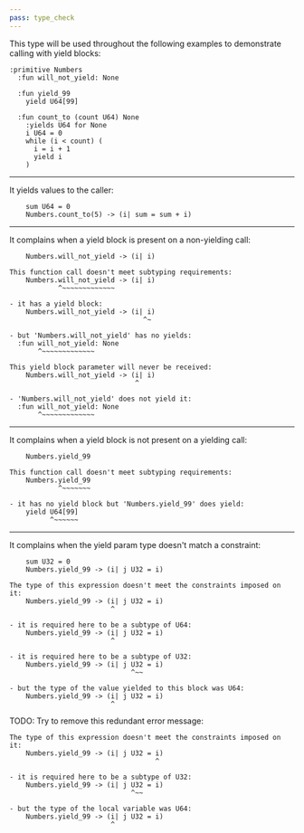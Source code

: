```yaml
---
pass: type_check
---
```


This type will be used throughout the following examples to demonstrate calling with yield blocks:

```mare
:primitive Numbers
  :fun will_not_yield: None

  :fun yield_99
    yield U64[99]

  :fun count_to (count U64) None
    :yields U64 for None
    i U64 = 0
    while (i < count) (
      i = i + 1
      yield i
    )
```

---

It yields values to the caller:

```mare
    sum U64 = 0
    Numbers.count_to(5) -> (i| sum = sum + i)
```

---

It complains when a yield block is present on a non-yielding call:

```mare
    Numbers.will_not_yield -> (i| i)
```
```error
This function call doesn't meet subtyping requirements:
    Numbers.will_not_yield -> (i| i)
            ^~~~~~~~~~~~~~

- it has a yield block:
    Numbers.will_not_yield -> (i| i)
                                 ^~

- but 'Numbers.will_not_yield' has no yields:
  :fun will_not_yield: None
       ^~~~~~~~~~~~~~
```
```error
This yield block parameter will never be received:
    Numbers.will_not_yield -> (i| i)
                               ^

- 'Numbers.will_not_yield' does not yield it:
  :fun will_not_yield: None
       ^~~~~~~~~~~~~~
```

---

It complains when a yield block is not present on a yielding call:

```mare
    Numbers.yield_99
```
```error
This function call doesn't meet subtyping requirements:
    Numbers.yield_99
            ^~~~~~~~

- it has no yield block but 'Numbers.yield_99' does yield:
    yield U64[99]
          ^~~~~~~
```

---

It complains when the yield param type doesn't match a constraint:

```mare
    sum U32 = 0
    Numbers.yield_99 -> (i| j U32 = i)
```
```error
The type of this expression doesn't meet the constraints imposed on it:
    Numbers.yield_99 -> (i| j U32 = i)
                         ^

- it is required here to be a subtype of U64:
    Numbers.yield_99 -> (i| j U32 = i)
                         ^

- it is required here to be a subtype of U32:
    Numbers.yield_99 -> (i| j U32 = i)
                              ^~~

- but the type of the value yielded to this block was U64:
    Numbers.yield_99 -> (i| j U32 = i)
                         ^
```
TODO: Try to remove this redundant error message:
```error
The type of this expression doesn't meet the constraints imposed on it:
    Numbers.yield_99 -> (i| j U32 = i)
                                    ^

- it is required here to be a subtype of U32:
    Numbers.yield_99 -> (i| j U32 = i)
                              ^~~

- but the type of the local variable was U64:
    Numbers.yield_99 -> (i| j U32 = i)
                         ^
```
